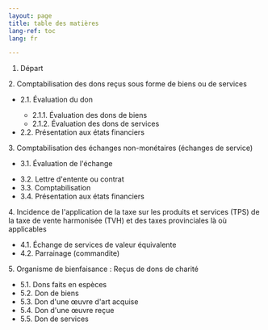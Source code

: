 ```yaml
---
layout: page
title: table des matières
lang-ref: toc
lang: fr

---
```

1. Départ

2\. Comptabilisation des dons reçus sous forme de biens ou de services <ul class="textlist"> <li>2.1. Évaluation du don

<ul class="textlist"> <li>2.1.1. Évaluation des dons de biens</li>

<li>2.1.2. Évaluation des dons de services</li> </ul></li>

<li>2.2. Présentation aux états financiers</li> </ul>

3\. Comptabilisation des échanges non-monétaires (échanges de service)<ul class="textlist"> <li>3.1. Évaluation de l'échange</li>

<li>3.2. Lettre d'entente ou contrat</li>

<li>3.3. Comptabilisation</li>

<li>3.4. Présentation aux états financiers</li> </ul> 4. Incidence de l'application de la taxe sur les produits et services (TPS) de la taxe de vente harmonisée (TVH) et des taxes provinciales là où applicables<ul class="textlist"> <li>4.1. Échange de services de valeur équivalente</li>

<li>4.2. Parrainage (commandite)</li> </ul> 5. Organisme de bienfaisance : Reçus de dons de charité <ul class="textlist"> <li>5.1. Dons faits en espèces</li>

<li>5.2. Don de biens</li>

<li>5.3. Don d'une œuvre d'art acquise</li>

<li>5.4. Don d'une œuvre reçue</li>

<li>5.5. Don de services</li> </ul>